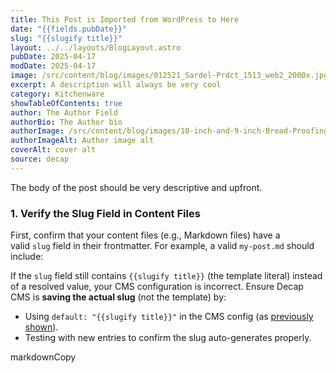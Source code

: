 ```yaml
---
title: This Post is Imported from WordPress to Here
date: "{{fields.pubDate}}"
slug: "{{slugify title}}"
layout: ../../layouts/BlogLayout.astro
pubDate: 2025-04-17
modDate: 2025-04-17
image: /src/content/blog/images/012521_Sardel-Prdct_1513_web2_2000x.jpg
excerpt: A description will always be very cool
category: Kitchenware
showTableOfContents: true
author: The Author Field
authorBio: The Author bio
authorImage: /src/content/blog/images/10-inch-and-9-inch-Bread-Proofing-150x150.jpg
authorImageAlt: Author image alt
coverAlt: cover alt
source: decap
---
```

The body of the post should be very descriptive and upfront.

### **1. Verify the Slug Field in Content Files**

First, confirm that your content files (e.g., Markdown files) have a valid `slug` field in their frontmatter.
For example, a valid `my-post.md` should include:

If the `slug` field still contains `{{slugify title}}` (the template literal) instead of a resolved value, your CMS configuration is incorrect.
Ensure Decap CMS is **saving the actual slug** (not the template) by:

* Using `default: "{{slugify title}}"` in the CMS config (as [previously shown](https://chatgpt.com/c/5d4b3e18-10f3-42f7-8c82-5e2a0f3c8a4b)).
* Testing with new entries to confirm the slug auto-generates properly.

markdownCopy
